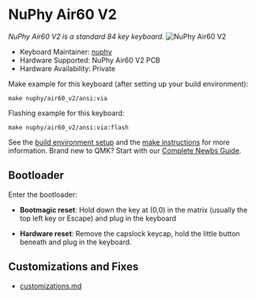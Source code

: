 # NuPhy Air60 V2

*NuPhy Air60 V2 is a standard 84 key keyboard.*
![NuPhy Air60 V2](https://i.imgur.com/R7jS2JC.jpeg)

* Keyboard Maintainer: [nuphy](https://github.com/nuphy-src)
* Hardware Supported: NuPhy Air60 V2 PCB
* Hardware Availability: Private

Make example for this keyboard (after setting up your build environment):

    make nuphy/air60_v2/ansi:via

Flashing example for this keyboard:

    make nuphy/air60_v2/ansi:via:flash

See the [build environment setup](https://docs.qmk.fm/#/getting_started_build_tools) and the [make instructions](https://docs.qmk.fm/#/getting_started_make_guide) for more information. Brand new to QMK? Start with our [Complete Newbs Guide](https://docs.qmk.fm/#/newbs).

## Bootloader

Enter the bootloader:

* **Bootmagic reset**: Hold down the key at (0,0) in the matrix (usually the top left key or Escape) and plug in the keyboard

* **Hardware reset**: Remove the capslock keycap, hold the little button beneath and plug in the keyboard.

## Customizations and Fixes

* [customizations.md](customizations.md)
